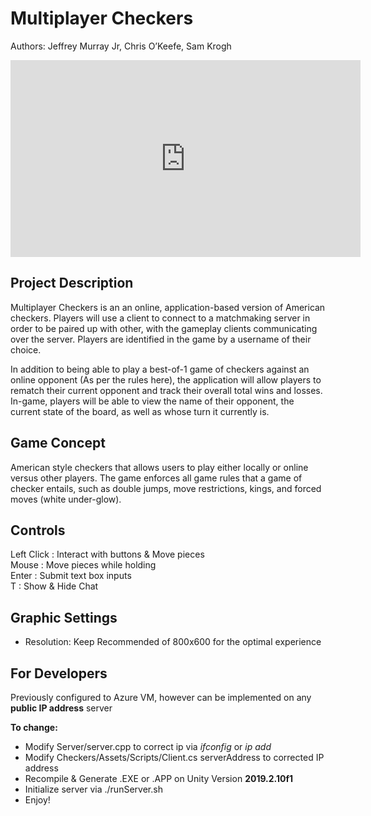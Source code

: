 # Multiplayer Checkers
Authors: Jeffrey Murray Jr, Chris O’Keefe, Sam Krogh

<iframe width="560" height="315" src="https://www.youtube.com/embed/l5op8ZvKh5I" frameborder="0" allow="accelerometer; autoplay; clipboard-write; encrypted-media; gyroscope; picture-in-picture" allowfullscreen></iframe>

## Project Description
Multiplayer Checkers is an an online, application-based version of American checkers. Players will use a client to connect to a matchmaking server in order to be paired up with other, with the gameplay clients communicating over the server. Players are identified in the game by a username of their choice.

In addition to being able to play a best-of-1 game of checkers against an online opponent (As per the rules here), the application will allow players to rematch their current opponent and track their overall total wins and losses. In-game, players will be able to view the name of their opponent, the current state of the board, as well as whose turn it currently is.

## Game Concept
American style checkers that allows users to play either locally or online versus other players. The game enforces all game rules that a game of checker entails, such as double jumps, move restrictions, kings, and forced moves (white under-glow).

## Controls
Left Click : Interact with buttons & Move pieces <br>
Mouse : Move pieces while holding <br>
Enter : Submit text box inputs <br>
T : Show & Hide Chat <br>

## Graphic Settings
- Resolution: Keep Recommended of 800x600 for the optimal experience

## For Developers
Previously configured to Azure VM, however can be implemented on any **public IP address** server

**To change:**
- Modify Server/server.cpp to correct ip via *ifconfig* or *ip add*
- Modify Checkers/Assets/Scripts/Client.cs serverAddress to corrected IP address
- Recompile & Generate .EXE or .APP on Unity Version **2019.2.10f1**
- Initialize server via ./runServer.sh
- Enjoy!




 
